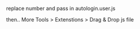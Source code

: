 
replace number and pass in autologin.user.js

then..
More Tools > Extenstions > Drag & Drop js file